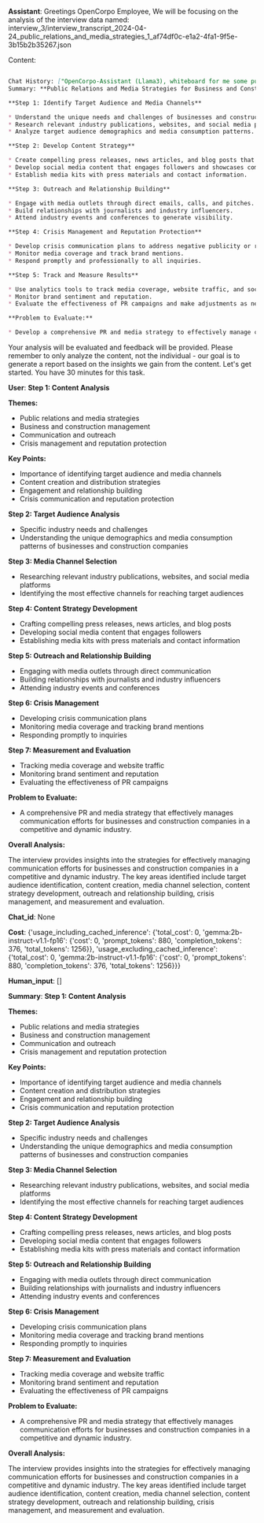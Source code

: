 **Assistant**: Greetings OpenCorpo Employee, We will be focusing on the analysis of the interview data named: interview_3/interview_transcript_2024-04-24_public_relations_and_media_strategies_1_af74df0c-e1a2-4fa1-9f5e-3b15b2b35267.json 


 Content: 

 ```md

 Chat History: ["OpenCorpo-Assistant (Llama3), whiteboard for me some public relations and media strategies. Propose a solution for business and construction management. I will evaluate your answers and give my feedback, then propose a problem to you. You will answer and I will evaluate. Let's now begin. You have 30 minutes.", '**Public Relations and Media Strategies for Business and Construction Management**\n\n**Step 1: Identify Target Audience and Media Channels**\n\n* Understand the unique needs and challenges of businesses and construction companies.\n* Research relevant industry publications, websites, and social media platforms.\n* Analyze target audience demographics and media consumption patterns.\n\n**Step 2: Develop Content Strategy**\n\n* Create compelling press releases, news articles, and blog posts that highlight industry trends, successes, and thought leadership.\n* Develop social media content that engages followers and showcases company culture.\n* Establish media kits with press materials and contact information.\n\n**Step 3: Outreach and Relationship Building**\n\n* Engage with media outlets through direct emails, calls, and pitches.\n* Build relationships with journalists and industry influencers.\n* Attend industry events and conferences to generate visibility.\n\n**Step 4: Crisis Management and Reputation Protection**\n\n* Develop crisis communication plans to address negative publicity or reputational risks.\n* Monitor media coverage and track brand mentions.\n* Respond promptly and professionally to all inquiries.\n\n**Step 5: Track and Measure Results**\n\n* Use analytics tools to track media coverage, website traffic, and social media engagement.\n* Monitor brand sentiment and reputation.\n* Evaluate the effectiveness of PR campaigns and make adjustments as needed.\n\n**Problem to Evaluate:**\n\n* Develop a comprehensive PR and media strategy to effectively manage communication efforts for businesses and construction companies in a competitive and dynamic industry.'] 
 Summary: **Public Relations and Media Strategies for Business and Construction Management**

**Step 1: Identify Target Audience and Media Channels**

* Understand the unique needs and challenges of businesses and construction companies.
* Research relevant industry publications, websites, and social media platforms.
* Analyze target audience demographics and media consumption patterns.

**Step 2: Develop Content Strategy**

* Create compelling press releases, news articles, and blog posts that highlight industry trends, successes, and thought leadership.
* Develop social media content that engages followers and showcases company culture.
* Establish media kits with press materials and contact information.

**Step 3: Outreach and Relationship Building**

* Engage with media outlets through direct emails, calls, and pitches.
* Build relationships with journalists and industry influencers.
* Attend industry events and conferences to generate visibility.

**Step 4: Crisis Management and Reputation Protection**

* Develop crisis communication plans to address negative publicity or reputational risks.
* Monitor media coverage and track brand mentions.
* Respond promptly and professionally to all inquiries.

**Step 5: Track and Measure Results**

* Use analytics tools to track media coverage, website traffic, and social media engagement.
* Monitor brand sentiment and reputation.
* Evaluate the effectiveness of PR campaigns and make adjustments as needed.

**Problem to Evaluate:**

* Develop a comprehensive PR and media strategy to effectively manage communication efforts for businesses and construction companies in a competitive and dynamic industry. 
``` 


 Your analysis will be evaluated and feedback will be provided. Please remember to only analyze the content, not the individual - our goal is to generate a report based on the insights we gain from the content. Let's get started. You have 30 minutes for this task.

**User**: **Step 1: Content Analysis**

**Themes:**
- Public relations and media strategies
- Business and construction management
- Communication and outreach
- Crisis management and reputation protection

**Key Points:**
- Importance of identifying target audience and media channels
- Content creation and distribution strategies
- Engagement and relationship building
- Crisis communication and reputation protection

**Step 2: Target Audience Analysis**

- Specific industry needs and challenges
- Understanding the unique demographics and media consumption patterns of businesses and construction companies

**Step 3: Media Channel Selection**

- Researching relevant industry publications, websites, and social media platforms
- Identifying the most effective channels for reaching target audiences

**Step 4: Content Strategy Development**

- Crafting compelling press releases, news articles, and blog posts
- Developing social media content that engages followers
- Establishing media kits with press materials and contact information

**Step 5: Outreach and Relationship Building**

- Engaging with media outlets through direct communication
- Building relationships with journalists and industry influencers
- Attending industry events and conferences

**Step 6: Crisis Management**

- Developing crisis communication plans
- Monitoring media coverage and tracking brand mentions
- Responding promptly to inquiries

**Step 7: Measurement and Evaluation**

- Tracking media coverage and website traffic
- Monitoring brand sentiment and reputation
- Evaluating the effectiveness of PR campaigns

**Problem to Evaluate:**

- A comprehensive PR and media strategy that effectively manages communication efforts for businesses and construction companies in a competitive and dynamic industry.

**Overall Analysis:**

The interview provides insights into the strategies for effectively managing communication efforts for businesses and construction companies in a competitive and dynamic industry. The key areas identified include target audience identification, content creation, media channel selection, content strategy development, outreach and relationship building, crisis management, and measurement and evaluation.

**Chat_id**: None

**Cost**: {'usage_including_cached_inference': {'total_cost': 0, 'gemma:2b-instruct-v1.1-fp16': {'cost': 0, 'prompt_tokens': 880, 'completion_tokens': 376, 'total_tokens': 1256}}, 'usage_excluding_cached_inference': {'total_cost': 0, 'gemma:2b-instruct-v1.1-fp16': {'cost': 0, 'prompt_tokens': 880, 'completion_tokens': 376, 'total_tokens': 1256}}}

**Human_input**: []

**Summary**: **Step 1: Content Analysis**

**Themes:**
- Public relations and media strategies
- Business and construction management
- Communication and outreach
- Crisis management and reputation protection

**Key Points:**
- Importance of identifying target audience and media channels
- Content creation and distribution strategies
- Engagement and relationship building
- Crisis communication and reputation protection

**Step 2: Target Audience Analysis**

- Specific industry needs and challenges
- Understanding the unique demographics and media consumption patterns of businesses and construction companies

**Step 3: Media Channel Selection**

- Researching relevant industry publications, websites, and social media platforms
- Identifying the most effective channels for reaching target audiences

**Step 4: Content Strategy Development**

- Crafting compelling press releases, news articles, and blog posts
- Developing social media content that engages followers
- Establishing media kits with press materials and contact information

**Step 5: Outreach and Relationship Building**

- Engaging with media outlets through direct communication
- Building relationships with journalists and industry influencers
- Attending industry events and conferences

**Step 6: Crisis Management**

- Developing crisis communication plans
- Monitoring media coverage and tracking brand mentions
- Responding promptly to inquiries

**Step 7: Measurement and Evaluation**

- Tracking media coverage and website traffic
- Monitoring brand sentiment and reputation
- Evaluating the effectiveness of PR campaigns

**Problem to Evaluate:**

- A comprehensive PR and media strategy that effectively manages communication efforts for businesses and construction companies in a competitive and dynamic industry.

**Overall Analysis:**

The interview provides insights into the strategies for effectively managing communication efforts for businesses and construction companies in a competitive and dynamic industry. The key areas identified include target audience identification, content creation, media channel selection, content strategy development, outreach and relationship building, crisis management, and measurement and evaluation.

